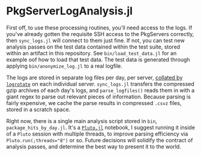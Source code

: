 # PkgServerLogAnalysis.jl

First off, to use these processing routines, you'll need access to the logs.  If you've already gotten the requisite SSH access to the PkgServers correctly, then `sync_logs.jl` will connect to them just fine.  If not, you can test new analysis passes on the test data contained within the test suite, stored within an artifact in this repository.  See `bin/load_test_data.jl` for an example oof how to load that test data.  The test data is generated through applying `bin/anonymize_log.jl` to a real logfile.

The logs are stored in separate log files per day, per server, [collated by `logrotate`](https://github.com/JuliaPackaging/PkgServerS3Mirror/blob/master/logrotate.conf) on each individual server.  `sync_logs.jl` transfers the compressed gzip archives of each day's logs, and `parse_logfiles()` reads them in with a giant regex to parse out relevant pieces of information.  Because parsing is fairly expensive, we cache the parse results in compressed `.csvz` files, stored in a scratch space.

Right now, there is a single main analysis script stored in `bin`, `package_hits_by_day.jl`.  It's a [`Pluto.jl`](https://github.com/fonsp/Pluto.jl) notebook, I suggest running it inside of a `Pluto` session with multiple threads, to improve parsing efficiency via `Pluto.run(;threads="8")` or so.  Future decisions will solidify the contract of analysis passes, and determine the best way to present it to the world.
